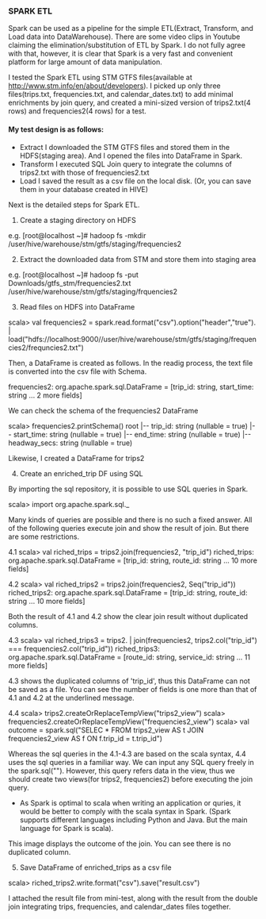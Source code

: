 ### SPARK ETL

Spark can be used as a pipeline for the simple ETL(Extract, Transform, and Load data into DataWarehouse). There are some video clips in Youtube claiming the elimination/substitution of ETL by Spark. I do not fully agree with that, however, it is clear that Spark is a very fast and convenient platform for large amount of data manipulation.

I tested the Spark ETL using STM GTFS files(available at http://www.stm.info/en/about/developers). I picked up only three files(trips.txt, frequencies.txt, and calendar_dates.txt) to add minimal enrichments by join query, and created a mini-sized version of trips2.txt(4 rows) and frequencies2(4 rows) for a test.

#### My test design is as follows:

- Extract
  I downloaded the STM GTFS files and stored them in the HDFS(staging area). And I opened the files into DataFrame in Spark.
- Transform
  I executed SQL Join query to integrate the columns of trips2.txt with those of frequencies2.txt 
- Load
  I saved the result as a csv file on the local disk. (Or, you can save them in your database created in HIVE)

Next is the detailed steps for Spark ETL.

1. Create a staging directory on HDFS

e.g. [root@localhost ~]# hadoop fs -mkdir /user/hive/warehouse/stm/gtfs/staging/frequencies2

2. Extract the downloaded data from STM and store them into staging area 

e.g. [root@localhost ~]# hadoop fs -put Downloads/gtfs_stm/frequencies2.txt /user/hive/warehouse/stm/gtfs/staging/frquencies2

3. Read files on HDFS into DataFrame 

scala> val frequencies2 = spark.read.format("csv").option("header","true").
     | load("hdfs://localhost:9000//user/hive/warehouse/stm/gtfs/staging/frequencies2/frequncies2.txt")

Then, a DataFrame is created as follows. In the readig process, the text file is converted into the csv file with Schema.

frequencies2: org.apache.spark.sql.DataFrame = [trip_id: string, start_time: string ... 2 more fields]

We can check the schema of the frequencies2 DataFrame

scala> frequencies2.printSchema()
root
 |-- trip_id: string (nullable = true)
 |-- start_time: string (nullable = true)
 |-- end_time: string (nullable = true)
 |-- headway_secs: string (nullable = true)

Likewise, I created a DataFrame for trips2

4. Create an enriched_trip DF using SQL

By importing the sql repository, it is possible to use SQL queries in Spark.

scala> import org.apache.spark.sql._

Many kinds of queries are possible and there is no such a fixed answer.
All of the following queries execute join and show the result of join. But there are some restrictions.

4.1
scala> val riched_trips = trips2.join(frequencies2, "trip_id")
riched_trips: org.apache.spark.sql.DataFrame = [trip_id: string, route_id: string ... 10 more fields]

4.2
scala> val riched_trips2 = trips2.join(frequencies2, Seq("trip_id"))
riched_trips2: org.apache.spark.sql.DataFrame = [trip_id: string, route_id: string ... 10 more fields]

Both the result of 4.1 and 4.2 show the clear join result without duplicated columns.

4.3
scala> val riched_trips3 = trips2.
     | join(frequencies2, trips2.col("trip_id") === frequencies2.col("trip_id"))
riched_trips3: org.apache.spark.sql.DataFrame = [route_id: string, service_id: string ... 11 more fields]

4.3 shows the duplicated columns of 'trip_id', thus this DataFrame can not be saved as a file. You can see the number of fields is one more than that of 4.1 and 4.2 at the underlined message.

4.4
scala> trips2.createOrReplaceTempView("trips2_view")
scala> frequencies2.createOrReplaceTempView("frequencies2_view")
scala> val outcome = spark.sql("SELEC * FROM trips2_view AS t JOIN frequencies2_view AS f ON f.trip_id = t.trip_id")

Whereas the sql queries in the 4.1-4.3 are based on the scala syntax, 4.4 uses the sql queries in a familiar way. We can input any SQL query freely in the spark.sql(""). However, this query refers data in the view, thus we should create two views(for trips2, frequencies2) before executing the join query.

* As Spark is optimal to scala when writing an application or quries, it would be better to comply with the scala syntax in Spark.
(Spark supports different languages including Python and Java. But the main language for Spark is scala).

This image displays the outcome of the join. You can see there is no duplicated column.

5. Save DataFrame of enriched_trips as a csv file

scala> riched_trips2.write.format("csv").save("result.csv")

I attached the result file from mini-test, along with the result from the double join integrating trips, frequencies, and calendar_dates files together.

